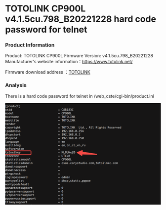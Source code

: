 # TOTOLINK CP900L v4.1.5cu.798_B20221228 hard code password for telnet

### Product Information

Product: TOTOLINK CP900L Firmware Version: v4.1.5cu.798_B20221228 Manufacturer's website information：https://www.totolink.net/ 

Firmware download address ：[TOTOLINK](https://www.totolink.net/home/menu/detail/menu_listtpl/download/id/257/ids/36.html)

### Analysis

There is a hard code password for telnet in /web_cste/cgi-bin/product.ini

![image-20240524124948126](./image-20240524124948126.png)

